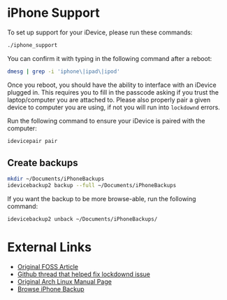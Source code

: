 # iPhone Support

To set up support for your iDevice, please run these commands:

```bash
./iphone_support
```

You can confirm it with typing in the following command after a reboot:

```bash
dmesg | grep -i 'iphone\|ipad\|ipod'
```

Once you reboot, you should have the ability to interface with an iDevice plugged in.
This requires you to fill in the passcode asking if you trust the laptop/computer you are attached to.
Please also properly pair a given device to computer you are using, if not you will run into `lockdownd` errors.

Run the following command to ensure your iDevice is paired with the computer:

```bash
idevicepair pair
```

## Create backups

```bash
mkdir ~/Documents/iPhoneBackups
idevicebackup2 backup --full ~/Documents/iPhoneBackups
```

If you want the backup to be more browse-able, run the following command:

```bash
idevicebackup2 unback ~/Documents/iPhoneBackups/
```

# External Links

- [Original FOSS Article](https://itsfoss.com/iphone-antergos-linux/)
- [Github thread that helped fix lockdownd issue](https://github.com/libimobiledevice/ifuse/issues/39)
- [Original Arch Linux Manual Page](https://wiki.archlinux.org/index.php/User:Lekensteyn/Upgrading_iOS)
- [Browse iPhone Backup](https://santoku-linux.com/howto/mobile-forensics/howto-create-a-logical-backup-of-an-ios-device-using-libimobiledevice-on-santoku-linux/)
